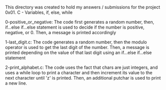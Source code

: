 This directory was created to hold my answers / submissions for the project
0x01. C - Variables, if, else, while

0-positive_or_negative: The code first generates a random number, then,
if...else if...else statement is used to decide if the number is positive,
negative, or 0. Then, a message is printed accordingly

1-last_digit.c: The code generates a random number, then the modulo operator is
used to get the last digit of the number. Then, a message is printed depending
on the value of that last digit using an if...else if...else statement

2-print_alphabet.c: The code uses the fact that chars are just integers, and
uses a while loop to print a character and then increment its value to the next
character until 'z' is printed. Then, an additional putchar is used to print
a new line.